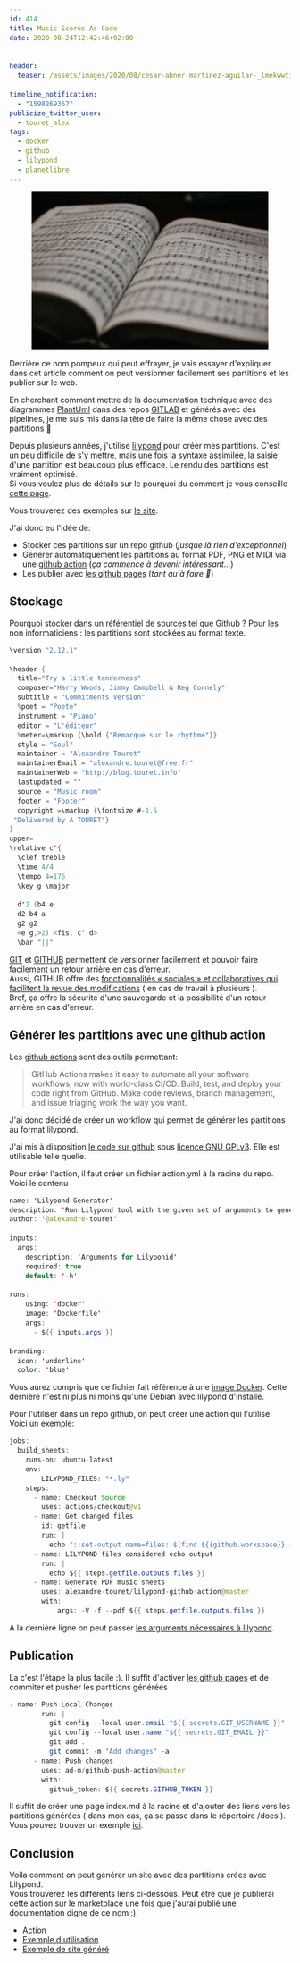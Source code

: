 ```yaml
---
id: 414
title: Music Scores As Code
date: 2020-08-24T12:42:46+02:00


header:
  teaser: /assets/images/2020/08/cesar-abner-martinez-aguilar-_lmekwwtiwy-unsplash.jpg

timeline_notification:
  - "1598269367"
publicize_twitter_user:
  - touret_alex
tags:
  - docker
  - github
  - lilypond
  - planetlibre
---
```

<figure class="wp-block-image size-large"><img src="/assets/images/2020/08/cesar-abner-martinez-aguilar-_lmekwwtiwy-unsplash.jpg?w=1024" alt="" class="wp-image-428" /></figure> 



Derrière ce nom pompeux qui peut effrayer, je vais essayer d'expliquer dans cet article comment on peut versionner facilement ses partitions et les publier sur le web.

En cherchant comment mettre de la documentation technique avec des diagrammes [PlantUml](https://plantuml.com/) dans des repos [GITLAB](https://about.gitlab.com/) et générés avec des pipelines, je me suis mis dans la tête de faire la même chose avec des partitions 🙂  
  
Depuis plusieurs années, j'utilise [lilypond](https://lilypond.org/) pour créer mes partitions. C'est un peu difficile de s'y mettre, mais une fois la syntaxe assimilée, la saisie d'une partition est beaucoup plus efficace. Le rendu des partitions est vraiment optimisé.  
Si vous voulez plus de détails sur le pourquoi du comment je vous conseille [cette page](https://lilypond.org/doc/v2.19/Documentation/essay-big-page).

Vous trouverez des exemples sur [le site](https://lilypond.org/text-input.fr.html).  
  
J'ai donc eu l'idée de:

  * Stocker ces partitions sur un repo github (_jusque là rien d'exceptionnel_)
  * Générer automatiquement les partitions au format PDF, PNG et MIDI via une [github action](https://github.com/features/actions) (_ça commence à devenir intéressant&#8230;_)
  * Les publier avec [les github pages](https://pages.github.com/) (_tant qu'à faire 🙂_)

## Stockage

Pourquoi stocker dans un référentiel de sources tel que Github ? Pour les non informaticiens : les partitions sont stockées au format texte. 

```java
\version "2.12.1"

\header {
  title="Try a little tenderness"
  composer="Harry Woods, Jimmy Campbell & Reg Connely"
  subtitle = "Commitments Version"
  %poet = "Poete"
  instrument = "Piano"
  editor = "L'éditeur"
  %meter=\markup {\bold {"Remarque sur le rhythme"}}
  style = "Soul"
  maintainer = "Alexandre Touret"
  maintainerEmail = "alexandre.touret@free.fr"
  maintainerWeb = "http://blog.touret.info"     
  lastupdated = ""
  source = "Music room"
  footer = "Footer"
  copyright =\markup {\fontsize #-1.5
 "Delivered by A TOURET"}
}
upper=
\relative c'{
  \clef treble
  \time 4/4
  \tempo 4=176
  \key g \major
  
  d'2 (b4 e
  d2 b4 a 
  g2 g2 
  <e g,>2) <fis, c' d> 
  \bar "||"

```


[GIT](https://git-scm.com/) et [GITHUB](https://github.com) permettent de versionner facilement et pouvoir faire facilement un retour arrière en cas d'erreur.  
Aussi, GITHUB offre des [fonctionnalités « sociales » et collaboratives qui facilitent la revue des modifications](https://docs.github.com/en/github/collaborating-with-issues-and-pull-requests/about-pull-requests) ( en cas de travail à plusieurs ).  
Bref, ça offre la sécurité d'une sauvegarde et la possibilité d'un retour arrière en cas d'erreur.  


## Générer les partitions avec une github action

Les [github actions](https://github.com/features/actions) sont des outils permettant:

<blockquote class="wp-block-quote">
  <p>
    GitHub Actions makes it easy to automate all your software workflows, now with world-class CI/CD. Build, test, and deploy your code right from GitHub. Make code reviews, branch management, and issue triaging work the way you want.
  </p>
</blockquote>

J'ai donc décidé de créer un workflow qui permet de générer les partitions au format lilypond.

J'ai mis à disposition [le code sur github](https://github.com/alexandre-touret/lilypond-github-action) sous [licence GNU GPLv3](https://www.gnu.org/licenses/gpl-3.0.en.html). Elle est utilisable telle quelle.

Pour créer l'action, il faut créer un fichier action.yml à la racine du repo. Voici le contenu

```java
name: 'Lilypond Generator'
description: 'Run Lilypond tool with the given set of arguments to generate music sheets'
author: '@alexandre-touret'

inputs:
  args:
    description: 'Arguments for Lilyponid'
    required: true
    default: '-h'

runs:
    using: 'docker'
    image: 'Dockerfile'
    args:
      - ${{ inputs.args }}

branding:
  icon: 'underline'
  color: 'blue'
```


Vous aurez compris que ce fichier fait référence à une [image Docker](https://github.com/alexandre-touret/lilypond-github-action/blob/master/Dockerfile). Cette dernière n'est ni plus ni moins qu'une Debian avec lilypond d'installé.  
  
Pour l'utiliser dans un repo github, on peut créer une action qui l'utilise. Voici un exemple:

```java
jobs:
  build_sheets:
    runs-on: ubuntu-latest
    env:
        LILYPOND_FILES: "*.ly"
    steps:
      - name: Checkout Source 
        uses: actions/checkout@v1
      - name: Get changed files
        id: getfile
        run: |
          echo "::set-output name=files::$(find ${{github.workspace}} -name "${{ env.LILYPOND_FILES }}" -printf "%P\n" | xargs)"
      - name: LILYPOND files considered echo output
        run: |
          echo ${{ steps.getfile.outputs.files }}
      - name: Generate PDF music sheets
        uses: alexandre-touret/lilypond-github-action@master
        with:
            args: -V -f --pdf ${{ steps.getfile.outputs.files }}
```


A la dernière ligne on peut passer [les arguments nécessaires à lilypond](http://lilypond.org/doc/v2.18/Documentation/usage/command_002dline-usage).

## Publication

La c'est l'étape la plus facile :). Il suffit d'activer [les github pages](https://pages.github.com/) et de commiter et pusher les partitions générées

```java
- name: Push Local Changes
        run: |
          git config --local user.email "${{ secrets.GIT_USERNAME }}"
          git config --local user.name "${{ secrets.GIT_EMAIL }}"
          git add .
          git commit -m "Add changes" -a
      - name: Push changes
        uses: ad-m/github-push-action@master
        with:
          github_token: ${{ secrets.GITHUB_TOKEN }}
```


Il suffit de créer une page index.md à la racine et d'ajouter des liens vers les partitions générées ( dans mon cas, ça se passe dans le répertoire /docs ).  
Vous pouvez trouver un exemple [ici](https://alexandre-touret.github.io/piano-sheets-as-code/).

## Conclusion

Voila comment on peut générer un site avec des partitions crées avec Lilypond.  
Vous trouverez les différents liens ci-dessous. Peut être que je publierai cette action sur le marketplace une fois que j'aurai publié une documentation digne de ce nom :).  


  * [Action](https://github.com/alexandre-touret/lilypond-github-action)
  * [Exemple d'utilisation](https://github.com/alexandre-touret/piano-sheets-as-code)
  * [Exemple de site généré](https://alexandre-touret.github.io/piano-sheets-as-code/)